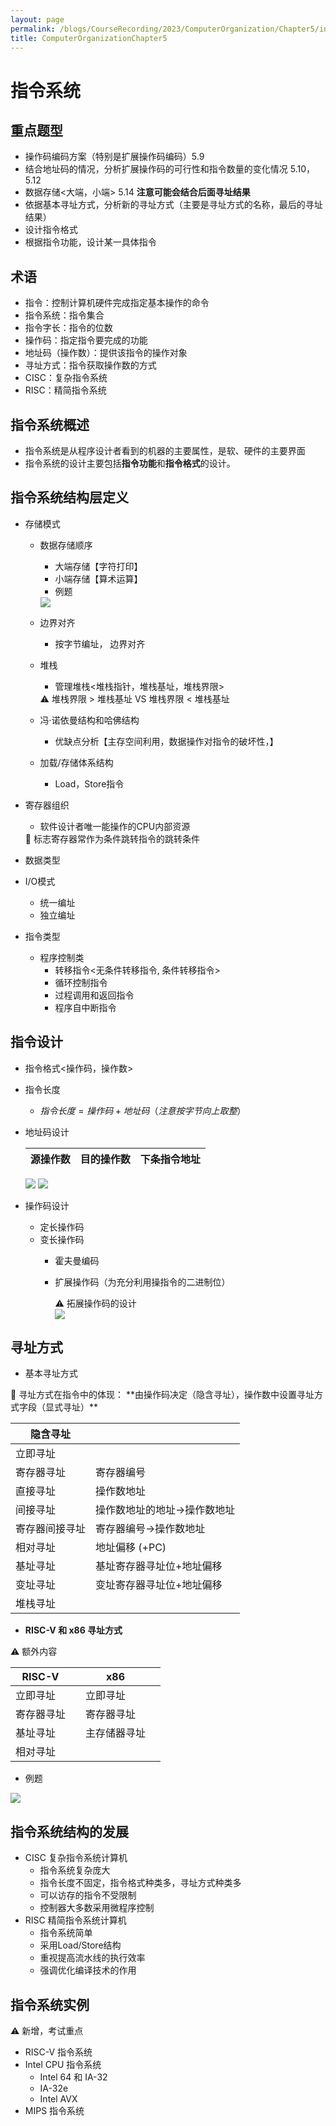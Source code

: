 ```yaml
---
layout: page
permalink: /blogs/CourseRecording/2023/ComputerOrganization/Chapter5/index.html
title: ComputerOrganizationChapter5
---
```


# 指令系统

## 重点题型

- 操作码编码方案（特别是扩展操作码编码）5.9
- 结合地址码的情况，分析扩展操作码的可行性和指令数量的变化情况 5.10，5.12
- 数据存储<大端，小端> 5.14 **注意可能会结合后面寻址结果**
- 依据基本寻址方式，分析新的寻址方式（主要是寻址方式的名称，最后的寻址结果）
- 设计指令格式
- 根据指令功能，设计某一具体指令

## 术语

- 指令：控制计算机硬件完成指定基本操作的命令
- 指令系统：指令集合
- 指令字长：指令的位数
- 操作码：指定指令要完成的功能
- 地址码（操作数）：提供该指令的操作对象
- 寻址方式：指令获取操作数的方式
- CISC：复杂指令系统
- RISC：精简指令系统

## 指令系统概述

- 指令系统是从程序设计者看到的机器的主要属性，是软、硬件的主要界面
- 指令系统的设计主要包括**指令功能**和**指令格式**的设计。

## 指令系统结构层定义

- 存储模式
    - 数据存储顺序
        - 大端存储【字符打印】
        - 小端存储【算术运算】
        - 例题
        
        <img src="https://CRYoushiwo.github.io/images/blogs/CoursesRecording/ComputerOrganization/Chapter5/Untitled.png" class="blog-image" >
        
    - 边界对齐
        - 按字节编址， 边界对齐
    - 堆栈
        - 管理堆栈<堆栈指针，堆栈基址，堆栈界限>
        
        <aside>
        ⚠️ 堆栈界限 > 堆栈基址 VS 堆栈界限 < 堆栈基址
        
        </aside>
        
    - 冯·诺依曼结构和哈佛结构
        - 优缺点分析【主存空间利用，数据操作对指令的破坏性，】
    - 加载/存储体系结构
        - Load，Store指令
- 寄存器组织
    - 软件设计者唯一能操作的CPU内部资源
    
    <aside>
    📢 标志寄存器常作为条件跳转指令的跳转条件
    
    </aside>
    
- 数据类型
- I/O模式
    - 统一编址
    - 独立编址
- 指令类型
    - 程序控制类
        - 转移指令<无条件转移指令, 条件转移指令>
        - 循环控制指令
        - 过程调用和返回指令
        - 程序自中断指令

## 指令设计

- 指令格式<操作码，操作数>
- 指令长度
    - $指令长度 = 操作码+地址码（注意按字节向上取整）$
- 地址码设计
    
    
   |源操作数 |目的操作数|下条指令地址 |
   |---|---|--- |
    
    <img src="https://CRYoushiwo.github.io/images/blogs/CoursesRecording/ComputerOrganization/Chapter5/Untitled1.png" class="blog-image" >

    <img src="https://CRYoushiwo.github.io/images/blogs/CoursesRecording/ComputerOrganization/Chapter5/Untitled2.png" class="blog-image" >
    
- 操作码设计
    - 定长操作码
    - 变长操作码
        - 霍夫曼编码
        - 扩展操作码（为充分利用操指令的二进制位）
            
            <aside>
            ⚠️ 拓展操作码的设计
            
            </aside>
            
            <img src="https://CRYoushiwo.github.io/images/blogs/CoursesRecording/ComputerOrganization/Chapter5/Untitled3.png" class="blog-image" >
            

## 寻址方式

- 基本寻址方式

<aside>
📢 寻址方式在指令中的体现：
**由操作码决定（隐含寻址），操作数中设置寻址方式字段（显式寻址）**

</aside>

| 隐含寻址||
|---|--- |
|立即寻址||
|寄存器寻址|寄存器编号 |
|直接寻址|操作数地址 |
|间接寻址|操作数地址的地址→操作数地址 |
|寄存器间接寻址|寄存器编号→操作数地址 |
|相对寻址|地址偏移 (+PC) |
|基址寻址|基址寄存器寻址位+地址偏移 |
|变址寻址|变址寄存器寻址位+地址偏移 |
|堆栈寻址||
- **RISC-V 和 x86 寻址方式**

<aside>
⚠️ 额外内容

</aside>

| RISC-V||x86||
|---|---|---|--- |
|立即寻址||立即寻址||
|寄存器寻址||寄存器寻址||
|基址寻址||主存储器寻址||
|相对寻址||||
- 例题

<img src="https://CRYoushiwo.github.io/images/blogs/CoursesRecording/ComputerOrganization/Chapter5/Untitled4.png" class="blog-image" >

## 指令系统结构的发展

- CISC 复杂指令系统计算机
    - 指令系统复杂庞大
    - 指令长度不固定，指令格式种类多，寻址方式种类多
    - 可以访存的指令不受限制
    - 控制器大多数采用微程序控制
- RISC 精简指令系统计算机
    - 指令系统简单
    - 采用Load/Store结构
    - 重视提高流水线的执行效率
    - 强调优化编译技术的作用

## 指令系统实例

<aside>
⚠️ 新增，考试重点

</aside>

- RISC-V 指令系统
- Intel CPU 指令系统
    - Intel 64  和 IA-32
    - IA-32e
    - Intel AVX
- MIPS 指令系统